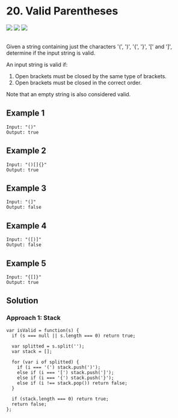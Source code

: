 
# 20. Valid Parentheses

<div style={{ display: "flex", flex-direction: "column" }}>
  <img src="https://img.shields.io/badge/Level-Easy-brightgreen" />
  <img src="https://img.shields.io/badge/String-grey" />
  <img src="https://img.shields.io/badge/Stack-grey" />
</div>

<br /> Given a string containing just the characters '(', ')', '{', '}', '[' and ']', determine if the input string is valid.

An input string is valid if:

1. Open brackets must be closed by the same type of brackets.
2. Open brackets must be closed in the correct order.

Note that an empty string is also considered valid.

## Example 1

```
Input: "()"
Output: true
```

## Example 2

```
Input: "()[]{}"
Output: true
```

## Example 3

```
Input: "(]"
Output: false
```

## Example 4

```
Input: "([)]"
Output: false
```

## Example 5

```
Input: "{[]}"
Output: true
```

## Solution
### Approach 1: Stack
```
var isValid = function(s) { 
  if (s === null || s.length === 0) return true;

  var splitted = s.split('');
  var stack = [];

  for (var i of splitted) {
    if (i === '(') stack.push(')');
    else if (i === '[') stack.push(']');
    else if (i === '{') stack.push('}');
    else if (i !== stack.pop()) return false;
  }
  
  if (stack.length === 0) return true;
  return false;
};
```
